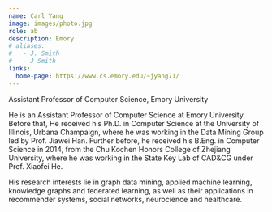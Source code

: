 ```yaml
---
name: Carl Yang
image: images/photo.jpg
role: ab
description: Emory
# aliases:
#   - J. Smith
#   - J Smith
links:
  home-page: https://www.cs.emory.edu/~jyang71/
---
```


Assistant Professor of Computer Science, Emory University

He is an Assistant Professor of Computer Science at Emory University. Before that, He received his Ph.D. in Computer Science at the University of Illinois, Urbana Champaign, where he was working in the Data Mining Group led by Prof. Jiawei Han. Further before, he received his B.Eng. in Computer Science in 2014, from the Chu Kochen Honors College of Zhejiang University, where he was working in the State Key Lab of CAD&CG under Prof. Xiaofei He.

His research interests lie in graph data mining, applied machine learning, knowledge graphs and federated learning, as well as their applications in recommender systems, social networks, neurocience and healthcare.